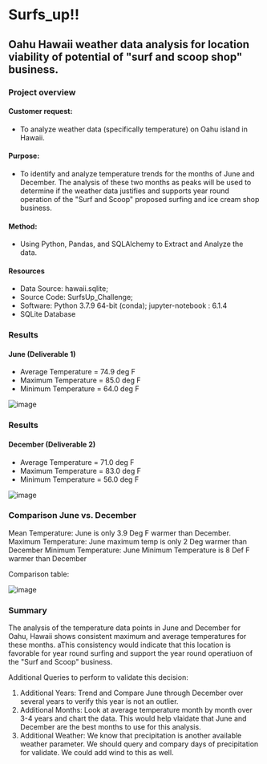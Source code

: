 # Surfs_up!!

## Oahu Hawaii weather data analysis for location viability of potential of "surf and scoop shop" business.

### Project overview

#### Customer request: 
 - To analyze weather data (specifically temperature) on Oahu island in Hawaii.

#### Purpose: 
 - To identify and analyze temperature trends for the months of June and December.  The analysis of these two months as peaks will be used to determine if the weather data justifies and supports year round operation of the "Surf and Scoop" proposed surfing and ice cream shop business.

#### Method:
 - Using Python, Pandas, and SQLAlchemy to Extract and Analyze the data.

#### Resources
 - Data Source: hawaii.sqlite;
 - Source Code: SurfsUp_Challenge;
 - Software: Python 3.7.9 64-bit (conda); jupyter-notebook : 6.1.4
 - SQLite Database

### Results
#### June (Deliverable 1)
 - Average Temperature = 74.9 deg F
 - Maximum Temperature = 85.0 deg F
 - Minimum Temperature = 64.0 deg F


![image](https://user-images.githubusercontent.com/91839403/150693467-c5937f39-5598-4e9a-b249-185a5d1156fc.png)

### Results
#### December (Deliverable 2)
 - Average Temperature = 71.0 deg F
 - Maximum Temperature = 83.0 deg F
 - Minimum Temperature = 56.0 deg F

![image](https://user-images.githubusercontent.com/91839403/150693611-a465a7e7-2338-475d-a801-d73874412aad.png)

### Comparison June vs. December
 Mean Temperature: June is only 3.9 Deg F warmer than December.
 Maximum Temperature: June maximum temp is only 2 Deg warmer than December
 Minimum Temperature: June Minimum Temperature is 8 Def F warmer than December
 
Comparison table:

![image](https://user-images.githubusercontent.com/91839403/150693792-10be85a5-c8bd-4e28-a6e3-d2fd9a24156d.png)

 
### Summary
The analysis of the temperature data points in June and December for Oahu, Hawaii shows consistent maximum and average temperatures for these months. aThis consistency would indicate that this location is favorable for year round surfing and support the year round operatiuon of the "Surf and Scoop" business.

Additional Queries to perform to validate this decision:
1) Additional Years: Trend and Compare June through December over several years to verify this year is not an outlier.
2) Additional Months: Look at average temperature month by month over 3-4 years and chart the data.  This would help vlaidate that June and December are the best months to use for this analysis.
3) Additional Weather: We know that precipitation is another available weather parameter.  We should query and compary days of precipitation for validate.  We could add wind to this as well.


